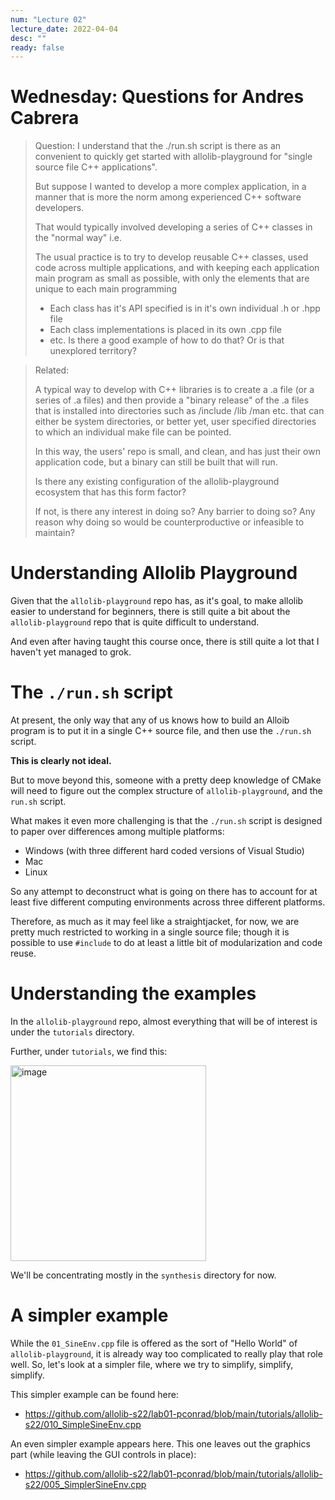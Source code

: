 ```yaml
---
num: "Lecture 02"
lecture_date: 2022-04-04
desc: ""
ready: false
---
```



# Wednesday: Questions for Andres Cabrera


> Question: I understand that the ./run.sh script is there as an convenient to quickly get started with allolib-playground for "single source file C++ applications".
> 
> But suppose I wanted to develop a more complex application, in a manner that is more the norm among experienced C++ software developers.
> 
> That would typically involved developing a series of C++ classes in the "normal way" i.e.
> 
> The usual practice is to try to develop reusable C++ classes, used code across multiple applications, and with keeping each application main program as small as possible, with only the elements that are unique to each main programming
> * Each class has it's  API specified is in it's own individual .h or .hpp file
> * Each class implementations is placed in its own .cpp file 
> * etc.
> Is there a good example of how to do that?  Or is that unexplored territory?

> Related:
> 
> A typical way to develop with C++ libraries is to create a .a file (or a series of .a files) and then provide a "binary release" of the .a files that is installed into directories such as /include /lib /man etc. that can either be system directories, or better yet, user specified directories to which an individual make file can be pointed.
>
> In this way, the users' repo is small, and clean, and has just their own application code, but a binary can still be built that will run.
>
> Is there any existing configuration of the allolib-playground ecosystem that has this form factor?
>
> If not, is there any interest in doing so?  Any barrier to doing so?  Any reason why doing so would be counterproductive or infeasible to maintain?

# Understanding Allolib Playground

Given that the `allolib-playground` repo has, as it's goal, to make allolib easier to understand for beginners, 
there is still quite a bit about the `allolib-playground` repo that is quite difficult to understand.

And even after having taught this course once, there is still quite a lot that I haven't yet managed to grok.


# The `./run.sh` script

At present, the only way that any of us knows how to build an Alloib program is to put it in a single C++ source file, and
then use the `./run.sh` script.

**This is clearly not ideal.**

But to move beyond this, someone with a pretty deep knowledge of CMake will need to figure out the complex structure of `allolib-playground`, and the `run.sh` script.

What makes it even more challenging is that the `./run.sh` script is designed to paper over differences among multiple platforms:
* Windows (with three different hard coded versions of Visual Studio)
* Mac
* Linux

So any attempt to deconstruct what is going on there has to account for at least five different computing environments across three different platforms.

Therefore, as much as it may feel like a straightjacket, for now, we are pretty much restricted to working in a single source file; though it is possible to use `#include` to do at least a little bit of modularization and code reuse.

# Understanding the examples

In the `allolib-playground` repo, almost everything that will be of interest is under the `tutorials` directory.

Further, under `tutorials`, we find this:

<img width="313" alt="image" src="https://user-images.githubusercontent.com/1119017/161457775-5aa1bffe-4c6f-42be-9688-dd82f7d77b0a.png">

We'll be concentrating mostly in the `synthesis` directory for now.

# A simpler example

While the `01_SineEnv.cpp` file is offered as the sort of "Hello World" of `allolib-playground`, it is already way too complicated to really play that role well.  So, let's look at a simpler file, where we try to simplify, simplify, simplify.


This simpler example can be found here: 

* <https://github.com/allolib-s22/lab01-pconrad/blob/main/tutorials/allolib-s22/010_SimpleSineEnv.cpp>

An even simpler example appears here.  This one leaves out the graphics part (while leaving the GUI controls in place):

* <https://github.com/allolib-s22/lab01-pconrad/blob/main/tutorials/allolib-s22/005_SimplerSineEnv.cpp>
